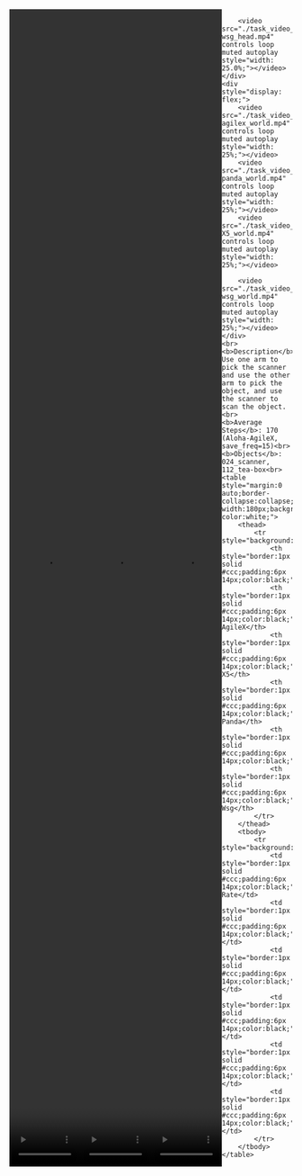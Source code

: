 <!DOCTYPE html>
<html lang="en">
<body>
    <div style="display: flex;">
        <video src="./task_video_clean/scan_object/aloha-agilex_head.mp4" controls loop muted autoplay style="width: 25.0%;"></video>
        <video src="./task_video_clean/scan_object/franka-panda_head.mp4" controls loop muted autoplay style="width: 25.0%;"></video>
        <video src="./task_video_clean/scan_object/ARX-X5_head.mp4" controls loop muted autoplay style="width: 25.0%;"></video>
        
        <video src="./task_video_clean/scan_object/ur5-wsg_head.mp4" controls loop muted autoplay style="width: 25.0%;"></video>
    </div>
    <div style="display: flex;">
        <video src="./task_video_clean/scan_object/aloha-agilex_world.mp4" controls loop muted autoplay style="width: 25%;"></video>
        <video src="./task_video_clean/scan_object/franka-panda_world.mp4" controls loop muted autoplay style="width: 25%;"></video>
        <video src="./task_video_clean/scan_object/ARX-X5_world.mp4" controls loop muted autoplay style="width: 25%;"></video>
        
        <video src="./task_video_clean/scan_object/ur5-wsg_world.mp4" controls loop muted autoplay style="width: 25%;"></video>
    </div>
    <br><b>Description</b>: Use one arm to pick the scanner and use the other arm to pick the object, and use the scanner to scan the object.<br>
    <b>Average Steps</b>: 170 (Aloha-AgileX, save_freq=15)<br>
    <b>Objects</b>: 024_scanner, 112_tea-box<br>
    <table style="margin:0 auto;border-collapse:collapse;width:auto;min-width:180px;background-color:white;">
        <thead>
            <tr style="background:#f0f0f0;">
                <th style="border:1px solid #ccc;padding:6px 14px;color:black;">Embodiments</th>
                <th style="border:1px solid #ccc;padding:6px 14px;color:black;">Aloha-AgileX</th>
                <th style="border:1px solid #ccc;padding:6px 14px;color:black;">ARX-X5</th>
                <th style="border:1px solid #ccc;padding:6px 14px;color:black;">Franka-Panda</th>
                <th style="border:1px solid #ccc;padding:6px 14px;color:black;">Piper</th>
                <th style="border:1px solid #ccc;padding:6px 14px;color:black;">UR5-Wsg</th>
            </tr>
        </thead>
        <tbody>
            <tr style="background:white;">
                <td style="border:1px solid #ccc;padding:6px 14px;color:black;">Success Rate</td>
                <td style="border:1px solid #ccc;padding:6px 14px;color:black;">4%</td>
                <td style="border:1px solid #ccc;padding:6px 14px;color:black;">45%</td>
                <td style="border:1px solid #ccc;padding:6px 14px;color:black;">26%</td>
                <td style="border:1px solid #ccc;padding:6px 14px;color:black;">0%</td>
                <td style="border:1px solid #ccc;padding:6px 14px;color:black;">19%</td>
            </tr>
        </tbody>
    </table>
</body>
</html>
